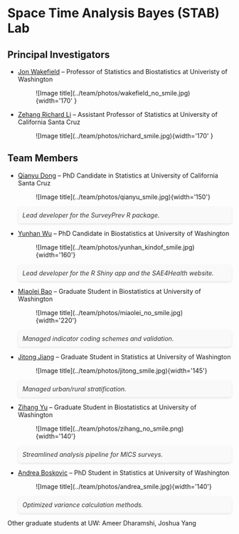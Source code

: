 # Space Time Analysis Bayes (STAB) Lab

## Principal Investigators
<div class="grid cards" markdown>

- <a href="https://faculty.washington.edu/jonno/" target="_blank">Jon Wakefield</a> – Professor of Statistics and Biostatistics at Univeristy of Washington
    <!-- <p style="font-style: italic; padding: 20px; margin: 20px 0; background-color: #f9f9f9; color: #333; border-radius: 5px; text-align: left; box-shadow: 0 2px 5px rgba(0,0,0,0.1);">
        "In my professional life, I’ve tried to develop models that can be useful. This project has been an opportunity to do something really important."
    </p> -->
   <!-- ![Image title](../team/photos/wakefield_no_smile.jpg){ align=left }-->
    <figure markdown="span">
    ![Image title](../team/photos/wakefield_no_smile.jpg){width='170' }
    </figure>

- <a href="https://zehangli.com/" target="_blank">Zehang Richard Li</a> – Assistant Professor of Statistics at University of California Santa Cruz
    <figure markdown="span">
    ![Image title](../team/photos/richard_smile.jpg){width='170' }
    </figure>


</div>


## Team Members

<div class="grid cards" markdown>

- <a href="https://qianyu313.github.io/qd33/" target="_blank">Qianyu Dong</a> – PhD Candidate in Statistics at University of California Santa Cruz
    <figure markdown="span">
    ![Image title](../team/photos/qianyu_smile.jpg){width='150'}
    </figure>
    <p style="font-style: italic; padding: 10px; margin: 10px 0; background-color: #f9f9f9; color: #333; border-radius: 5px; text-align: left; box-shadow: 0 2px 5px rgba(0,0,0,0.1);">
        Lead developer for the SurveyPrev R package.
    </p>

- <a href="https://www.linkedin.com/in/yunhan-wu-956902297" target="_blank">Yunhan Wu</a> – PhD Candidate in Biostatistics at University of Washington
    <figure markdown="span">
    ![Image title](../team/photos/yunhan_kindof_smile.jpg){width='160'}
    </figure>
    <p style="font-style: italic; padding: 10px; margin: 10px 0; background-color: #f9f9f9; color: #333; border-radius: 5px; text-align: left; box-shadow: 0 2px 5px rgba(0,0,0,0.1);">
        Lead developer for the R Shiny app and the SAE4Health website.
    </p>

- <a href="https://www.linkedin.com/in/miaolei-bao-95683a294" target="_blank">Miaolei Bao</a> – Graduate Student in Biostatistics at University of Washington
    <figure markdown="span">
    ![Image title](../team/photos/miaolei_no_smile.jpg){width='220'}
    </figure>
    <p style="font-style: italic; padding: 10px; margin: 10px 0; background-color: #f9f9f9; color: #333; border-radius: 5px; text-align: left; box-shadow: 0 2px 5px rgba(0,0,0,0.1);">
        Managed indicator coding schemes and validation.
    </p>

- <a href="https://www.linkedin.com/in/jitong-jiang-b36392222" target="_blank">Jitong Jiang</a> – Graduate Student in Statistics at University of Washington
    <figure markdown="span">
    ![Image title](../team/photos/jitong_smile.jpg){width='145'}
    </figure>
    <p style="font-style: italic; padding: 10px; margin: 10px 0; background-color: #f9f9f9; color: #333; border-radius: 5px; text-align: left; box-shadow: 0 2px 5px rgba(0,0,0,0.1);">
        Managed urban/rural stratification.
    </p>

- <a href="https://www.linkedin.com/in/zihang-yu-572793292" target="_blank">Zihang Yu</a> – Graduate Student in Biostatistics at University of Washington
    <figure markdown="span">
    ![Image title](../team/photos/zihang_no_smile.png){width='140'}
    </figure>
    <p style="font-style: italic; padding: 10px; margin: 10px 0; background-color: #f9f9f9; color: #333; border-radius: 5px; text-align: left; box-shadow: 0 2px 5px rgba(0,0,0,0.1);">
        Streamlined analysis pipeline for MICS surveys.
    </p>

- <a href="https://aboskovic21.github.io/" target="_blank">Andrea Boskovic</a> – PhD Student in Statistics at University of Washington
    <figure markdown="span">
    ![Image title](../team/photos/andrea_smile.jpg){width='140'}
    </figure>
    <p style="font-style: italic; padding: 10px; margin: 10px 0; background-color: #f9f9f9; color: #333; border-radius: 5px; text-align: left; box-shadow: 0 2px 5px rgba(0,0,0,0.1);">
        Optimized variance calculation methods.
    </p>


</div>


Other graduate students at UW: Ameer Dharamshi, Joshua Yang

